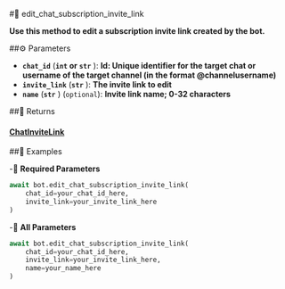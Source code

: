#🔧 edit_chat_subscription_invite_link

**Use this method to edit a subscription invite link created by the bot.**

##⚙️ Parameters

- **`chat_id`** (**`int` or `str`** ): **Id: Unique identifier for the target chat or username of the target channel
(in the format @channelusername)**
- **`invite_link`** (**`str`** ): **The invite link to edit**
- **`name`** (**`str`** ) (`optional`): **Invite link name; 0-32 characters**

##📲 Returns

#### [ChatInviteLink](../types/ChatInviteLink.md)

##📀 Examples

-🪫 **Required Parameters**

```python
await bot.edit_chat_subscription_invite_link(
    chat_id=your_chat_id_here,
    invite_link=your_invite_link_here
)
```

-🔋 **All Parameters**

```python
await bot.edit_chat_subscription_invite_link(
    chat_id=your_chat_id_here,
    invite_link=your_invite_link_here,
    name=your_name_here
)
```
